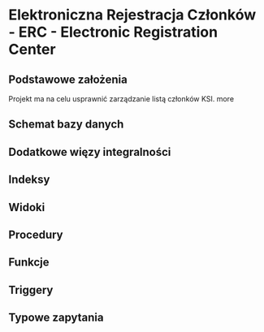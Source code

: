 # Elektroniczna Rejestracja Członków - ERC - Electronic Registration Center

## Podstawowe założenia

Projekt ma na celu usprawnić zarządzanie listą członków KSI. <TODO> more

## Schemat bazy danych

## Dodatkowe więzy integralności

## Indeksy

## Widoki

## Procedury

## Funkcje

## Triggery

## Typowe zapytania